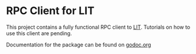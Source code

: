 # RPC Client for LIT

This project contains a fully functional RPC client to [LIT](https://github.com/mit-dci/lit). Tutorials on how to use this client are pending.

Documentation for the package can be found on [godoc.org](https://godoc.org/github.com/mit-dci/lit-rpc-client-go)